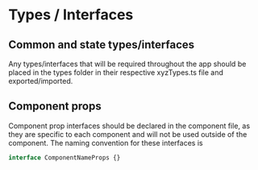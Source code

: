 # Types / Interfaces

## Common and state types/interfaces

Any types/interfaces that will be required throughout the app should be placed in the types folder in their respective xyzTypes.ts file and exported/imported.

## Component props

Component prop interfaces should be declared in the component file, as they are specific to each component and will not be used outside of the component.
The naming convention for these interfaces is

```js
interface ComponentNameProps {}
```
